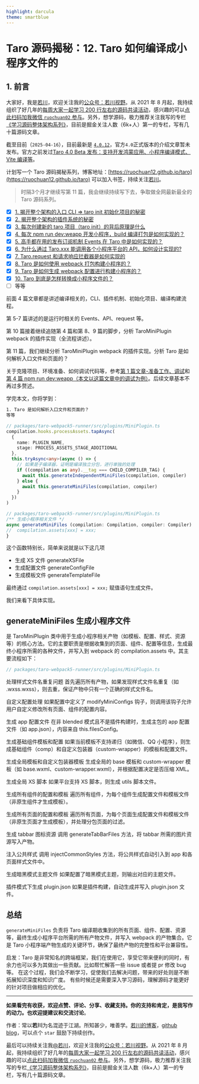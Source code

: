 ```yaml
---
highlight: darcula
theme: smartblue
---
```


# Taro 源码揭秘：12. Taro 如何编译成小程序文件的

## 1. 前言

大家好，我是[若川](https://ruochuan12.github.io)，欢迎关注我的[公众号：若川视野](https://mp.weixin.qq.com/s/MacNfeTPODNMLLFdzrULow)。从 2021 年 8 月起，我持续组织了好几年的[每周大家一起学习 200 行左右的源码共读活动](https://juejin.cn/post/7079706017579139102)，感兴趣的可以[点此扫码加我微信 `ruochuan02` 参与](https://juejin.cn/pin/7217386885793595453)。另外，想学源码，极力推荐关注我写的专栏[《学习源码整体架构系列》](https://juejin.cn/column/6960551178908205093)，目前是掘金关注人数（6k+人）第一的专栏，写有几十篇源码文章。

截至目前（`2025-04-16`），目前最新是 [`4.0.12`](https://github.com/NervJS/taro/releases/tag/v4.0.12)，官方`4.0`正式版本的介绍文章暂未发布。官方之前发过[Taro 4.0 Beta 发布：支持开发鸿蒙应用、小程序编译模式、Vite 编译等](https://juejin.cn/post/7330792655125463067)。

计划写一个 Taro 源码揭秘系列，博客地址：[https://ruochuan12.github.io/taro](https://ruochuan12.github.io/taro) 可以加入书签，持续关注[若川](https://juejin.cn/user/1415826704971918)。
>时隔3个月才继续写第 11 篇，我会继续持续写下去，争取做全网最新最全的 Taro 源码系列。

-   [x] [1. 揭开整个架构的入口 CLI => taro init 初始化项目的秘密](https://juejin.cn/post/7378363694939783178)
-   [x] [2. 揭开整个架构的插件系统的秘密](https://juejin.cn/post/7380195796208205824)
-   [x] [3. 每次创建新的 taro 项目（taro init）的背后原理是什么](https://juejin.cn/post/7390335741586931738)
-   [x] [4. 每次 npm run dev:weapp 开发小程序，build 编译打包是如何实现的？](https://juejin.cn/post/7403193330271682612)
-   [x] [5. 高手都在用的发布订阅机制 Events 在 Taro 中是如何实现的？](https://juejin.cn/post/7403915119448915977)
-   [x] [6. 为什么通过 Taro.xxx 能调用各个小程序平台的 API，如何设计实现的?](https://juejin.cn/post/7407648740926291968)
-   [x] [7. Taro.request 和请求响应拦截器是如何实现的](https://juejin.cn/post/7415911762128797696)
-   [x] [8. Taro 是如何使用 webpack 打包构建小程序的？](https://juejin.cn/post/7434175547784020031)
-   [x] [9. Taro 是如何生成 webpack 配置进行构建小程序的？](https://juejin.cn/post/7439743635161710604)
-   [x] [10. Taro 到底是怎样转换成小程序文件的？](https://juejin.cn/post/7452329275561279529)
-   [ ] 等等

前面 4 篇文章都是讲述编译相关的，CLI、插件机制、初始化项目、编译构建流程。

第 5-7 篇讲述的是运行时相关的 Events、API、request 等。

第 10 篇接着继续追随第 4 篇和第 8、9 篇的脚步，分析 TaroMiniPlugin webpack 的插件实现（全流程讲述）。

第 11 篇，我们继续分析 TaroMiniPlugin webpack 的插件实现。分析 Taro 是如何解析入口文件和页面的？

关于克隆项目、环境准备、如何调试代码等，参考[第 1 篇文章-准备工作、调试](https://juejin.cn/post/7378363694939783178#heading-1)和[第 4 篇 npm run dev:weapp（本文以这篇文章中的调试为例）](https://juejin.cn/post/7403193330271682612#heading-2)。后续文章基本不再过多赘述。

学完本文，你将学到：

```bash
1. Taro 是如何解析入口文件和页面的？
等等
```

```ts
// packages/taro-webpack5-runner/src/plugins/MiniPlugin.ts
compilation.hooks.processAssets.tapAsync(
  {
    name: PLUGIN_NAME,
    stage: PROCESS_ASSETS_STAGE_ADDITIONAL
  },
  this.tryAsync<any>(async () => {
    // 如果是子编译器，证明是编译独立分包，进行单独的处理
    if ((compilation as any).__tag === CHILD_COMPILER_TAG) {
      await this.generateIndependentMiniFiles(compilation, compiler)
    } else {
      await this.generateMiniFiles(compilation, compiler)
    }
  })
)
```

```ts
// packages/taro-webpack5-runner/src/plugins/MiniPlugin.ts
/** 生成小程序相关文件 */
async generateMiniFiles (compilation: Compilation, compiler: Compiler) {
//  compilation.assets[xxx] = xxx;
}
```

这个函数特别长，简单来说就是以下这几项

- 生成 XS 文件 generateXSFile
- 生成配置文件 generateConfigFile
- 生成模板文件 generateTemplateFile

最终通过 `compilation.assets[xxx] = xxx;` 赋值语句生成文件。

我们来看下具体实现。

## generateMiniFiles 生成小程序文件

是 TaroMiniPlugin 类中用于生成小程序相关产物（如模板、配置、样式、资源等）的核心方法。它的主要职责是根据收集到的页面、组件、配置等信息，生成最终小程序所需的各种文件，并写入到 webpack 的 compilation.assets 中。其主要流程如下：

```ts
// packages/taro-webpack5-runner/src/plugins/MiniPlugin.ts

```

处理样式文件名重复问题
首先遍历所有产物，如果发现样式文件名重复（如 .wxss.wxss），则去重，保证产物中只有一个正确的样式文件名。

自定义配置处理
如果配置中定义了 modifyMiniConfigs 钩子，则调用该钩子允许用户自定义修改所有页面、组件的配置内容。

生成 app 配置文件
在非 blended 模式且不是插件构建时，生成主包的 app 配置文件（如 app.json），内容来自 this.filesConfig。

生成基础组件模板和配置
如果当前模板不支持递归（如微信、QQ 小程序），则生成基础组件（comp）和自定义包装器（custom-wrapper）的模板和配置文件。

生成全局模板和自定义包装器模板
生成全局的 base 模板和 custom-wrapper 模板（如 base.wxml、custom-wrapper.wxml），并根据配置决定是否压缩 XML。

生成全局 XS 脚本
如果平台支持 XS 脚本，则生成 utils 脚本文件。

生成所有组件的配置和模板
遍历所有组件，为每个组件生成配置文件和模板文件（非原生组件才生成模板）。

生成所有页面的配置和模板
遍历所有页面，为每个页面生成配置文件和模板文件（非原生页面才生成模板），并处理分包页面的过滤。

生成 tabbar 图标资源
调用 generateTabBarFiles 方法，将 tabbar 所需的图片资源写入产物。

注入公共样式
调用 injectCommonStyles 方法，将公共样式自动引入到 app 和各页面样式文件中。

生成暗黑模式主题文件
如果配置了暗黑模式主题，则输出对应的主题文件。

插件模式下生成 plugin.json
如果是插件构建，自动生成并写入 plugin.json 文件。

## 总结

`generateMiniFiles` 负责将 Taro 编译期收集到的所有页面、组件、配置、资源等，最终生成小程序平台所需的所有产物文件，并写入 webpack 的产物集合。它是 Taro 小程序端产物生成的关键环节，确保了最终产物的完整性和平台兼容性。

启发：Taro 是非常知名的跨端框架，我们在使用它，享受它带来便利的同时，有余力也可以多为其做出一些贡献。比如帮忙解答一些 issue 或者提 pr 修改 bug 等。
在这个过程，我们会不断学习，促使我们去解决问题，带来的好处则是不断拓展知识深度和知识广度。
有些时候还是需要深入学习源码，理解源码才能更好的针对项目做相应的优化。

---

**如果看完有收获，欢迎点赞、评论、分享、收藏支持。你的支持和肯定，是我写作的动力。也欢迎提建议和交流讨论**。

作者：常以**若川**为名混迹于江湖。所知甚少，唯善学。[若川的博客](https://ruochuan12.github.io)，[github blog](https://github.com/ruochuan12/blog)，可以点个 `star` 鼓励下持续创作。

最后可以持续关注我[@若川](https://juejin.cn/user/1415826704971918)，欢迎关注我的[公众号：若川视野](https://mp.weixin.qq.com/s/MacNfeTPODNMLLFdzrULow)。从 2021 年 8 月起，我持续组织了好几年的[每周大家一起学习 200 行左右的源码共读活动](https://juejin.cn/post/7079706017579139102)，感兴趣的可以[点此扫码加我微信 `ruochuan02` 参与](https://juejin.cn/pin/7217386885793595453)。另外，想学源码，极力推荐关注我写的专栏[《学习源码整体架构系列》](https://juejin.cn/column/6960551178908205093)，目前是掘金关注人数（6k+人）第一的专栏，写有几十篇源码文章。
